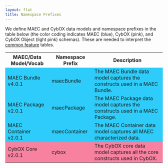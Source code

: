 ```yaml
---
layout: flat
title: Namespace Prefixes
---
```


We define MAEC and CybOX data models and namespace prefixes in the table below (the color coding indicates MAEC (blue), CybOX (pink), and CybOX Object (light pink) schemas).  These are needed to interpret the <a href="http://maecproject.github.io/documentation/common_features/">common feature</a> tables.

<table class="table-border">
  <tr>
    <th>MAEC/Data Model/Vocab</th>
    <th>Namespace Prefix</th>
	<th>Description</th>
  </tr>
  <tr style="background-color:#2ECCFA">
    <td>MAEC Bundle v4.0.1</td>
    <td>maecBundle</td>
	<td>The MAEC Bundle data model captures the constructs used in a MAEC Bundle.</td>
  </tr>
  <tr style="background-color:#2ECCFA">
    <td>MAEC Package v2.0.1</td>
	<td>maecPackage</td>
	<td>The MAEC Package data model captures the constructs used in a MAEC Package.</td>
  </tr>
    <tr style="background-color:#2ECCFA">
    <td>MAEC Container v2.0.1</td>
	<td>maecContainer</td>
	<td>The MAEC Container data model captures all MAEC characterized data.</td>
  </tr>
  <tr style="background-color:#F7819F">
    <td>CybOX Core v2.0.1</td>
	<td>cybox</td>
	<td>The CybOX core data model captures all the core constructs used in CybOX.</td>
  <tr>
  </tr>
</table>
    	
		   
